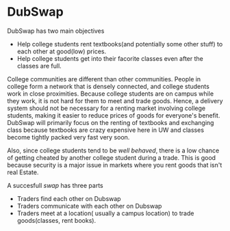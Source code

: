 # DubSwap

DubSwap has two main objectives
* Help college students rent textbooks(and potentially some other stuff) to each other at good(low) prices. 
* Help college students get into their facorite classes even after the classes are full. 

College communities are different than other communities. People in college form a network that is densely connected, and college
students work in close proximities. Because college students are on campus while they work, it is not hard for them to meet and trade goods.
Hence, a delivery system should not be necessary for a renting market involving college students, making it easier
to reduce prices of goods for everyone's benefit.
DubSwap will primarily focus on the renting of textbooks and exchanging class because textbooks are crazy expensive here in
UW and classes become tightly packed very fast very soon.


Also, since college students tend to be *well behaved*, there is a low chance of getting cheated by another college student during a trade.
This is good because security is a major issue in markets where you rent goods that isn't real Estate.   

A succesfull *swap* has three parts 
* Traders find each other on Dubswap 
* Traders communicate with each other on Dubswap
* Traders meet at a location( usually a campus location) to trade goods(classes, rent books).



